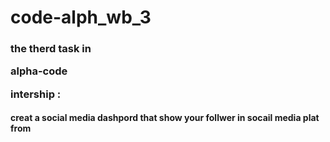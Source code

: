 # code-alph_wb_3
<h3>the therd task in <p>alpha-code</p> intership : </h3>
<h4>creat a  social media dashpord that show your follwer in socail media plat from</h4>
